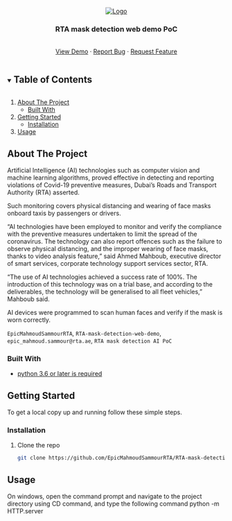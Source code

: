 <!-- PROJECT LOGO -->
<br />
<p align="center">
  <a href="https://github.com/EpicMahmoudSammourRTA/RTA-mask-detection-web-demo">
    <img src="https://www.rta.ae/wps/contenthandler/dav/fs-type1/themes/RTA.Responsive.Theme/rta-assets/common/img/latest-img/RTA.png" alt="Logo">
  </a>

  <h3 align="center">RTA mask detection web demo PoC</h3>

  <p align="center">
    <br />
    <a href="https://youtu.be/jWCWUUKgqSc">View Demo</a>
    ·
    <a href="https://github.com/EpicMahmoudSammourRTA/RTA-mask-detection-web-demo/issues">Report Bug</a>
    ·
    <a href="https://github.com/EpicMahmoudSammourRTA/RTA-mask-detection-web-demo/issues">Request Feature</a>
  </p>
</p>

<!-- TABLE OF CONTENTS -->
<details open="open">
  <summary><h2 style="display: inline-block">Table of Contents</h2></summary>
  <ol>
    <li>
      <a href="#about-the-project">About The Project</a>
      <ul>
        <li><a href="#built-with">Built With</a></li>
      </ul>
    </li>
    <li>
      <a href="#getting-started">Getting Started</a>
      <ul>
        <li><a href="#installation">Installation</a></li>
      </ul>
    </li>
    <li><a href="#usage">Usage</a></li>
  </ol>
</details>



<!-- ABOUT THE PROJECT -->
## About The Project

Artificial Intelligence (AI) technologies such as computer vision and machine learning algorithms, proved effective in detecting and reporting violations of Covid-19 preventive measures, Dubai’s Roads and Transport Authority (RTA) asserted.

Such monitoring covers physical distancing and wearing of face masks onboard taxis by passengers or drivers.

“AI technologies have been employed to monitor and verify the compliance with the preventive measures undertaken to limit the spread of the coronavirus. The technology can also report offences such as the failure to observe physical distancing, and the improper wearing of face masks, thanks to video analysis feature,” said Ahmed Mahboub, executive director of smart services, corporate technology support services sector, RTA.

“The use of AI technologies achieved a success rate of 100%. The introduction of this technology was on a trial base, and according to the deliverables, the technology will be generalised to all fleet vehicles,” Mahboub said.

AI devices were programmed to scan human faces and verify if the mask is worn correctly.

`EpicMahmoudSammourRTA`, `RTA-mask-detection-web-demo`, `epic_mahmoud.sammour@rta.ae`, `RTA mask detection AI PoC`


### Built With

* [python 3.6 or later is required](https://www.python.org/downloads/release/python-367/)


<!-- GETTING STARTED -->
## Getting Started

To get a local copy up and running follow these simple steps.


### Installation

1. Clone the repo
   ```sh
   git clone https://github.com/EpicMahmoudSammourRTA/RTA-mask-detection-web-demo.git
   ```

<!-- USAGE EXAMPLES -->
## Usage
On windows, open the command prompt and navigate to the project directory using CD command, and type the following command
python -m HTTP.server
